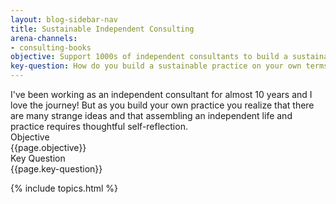 ```yaml
---
layout: blog-sidebar-nav
title: Sustainable Independent Consulting
arena-channels:
- consulting-books
objective: Support 1000s of independent consultants to build a sustainable practice, on their own terms
key-question: How do you build a sustainable practice on your own terms for 10+ years?
---
```


<div class="bg-washed-green br2 pa4 ba b--newgreen">
I've been working as an independent consultant for almost 10 years and I love the journey! But as you build your own practice you realize that there are many strange ideas and that assembling an independent life and practice requires thoughtful self-reflection. 
<div class="flex flex-wrap pt4">
<div class="w-50-l w-100 pb2"><div class="ttu newgreen f5 b pb2">Objective</div><div class="i">{{page.objective}}</div></div>
<div class="w-50-l w-100 pb2"><div class="ttu newgreen f5 b pb2">Key Question</div><div class="i">{{page.key-question}}</div></div>
</div>
</div>

{% include topics.html %}